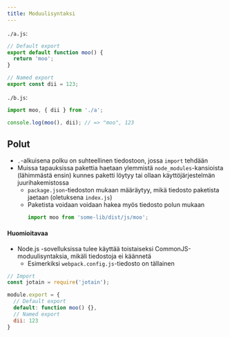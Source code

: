 ```yaml
---
title: Moduulisyntaksi
---
```


`./a.js`:
```js
// Default export
export default function moo() {
  return 'moo';
}

// Named export
export const dii = 123;
```

`./b.js`:
```js
import moo, { dii } from './a';

console.log(moo(), dii); // => "moo", 123
```

## Polut
* `.`-alkuisena polku on suhteellinen tiedostoon, jossa `import` tehdään
* Muissa tapauksissa pakettia haetaan ylemmistä `node_modules`-kansioista (lähimmästä ensin) kunnes paketti löytyy tai ollaan käyttöjärjestelmän juurihakemistossa
  * `package.json`-tiedoston mukaan määräytyy, mikä tiedosto paketista jaetaan (oletuksena `index.js`)
  * Paketista voidaan voidaan hakea myös tiedosto polun mukaan
    ```js
    import moo from 'some-lib/dist/js/moo';
    ```

#### Huomioitavaa <i class="fa fa-exclamation" aria-hidden="true"></i>
* Node.js -sovelluksissa tulee käyttää toistaiseksi CommonJS-moduulisyntaksia, mikäli tiedostoja ei käännetä
  * Esimerkiksi `webpack.config.js`-tiedosto on tällainen
```js
// Import
const jotain = require('jotain');

module.export = {
  // Default export
  default: function moo() {},
  // Named export
  dii: 123
}
```
